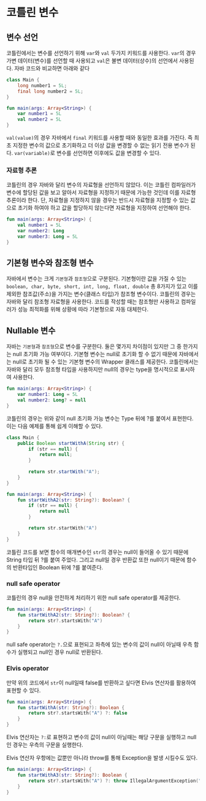# 코틀린 변수

## 변수 선언
코틀린에서는 변수를 선언하기 위해 `var`와 `val` 두가지 키워드를 사용한다. `var`의 경우 가변 데이터(변수)를 선언할 때 사용되고 `val`은 불변 데이터(상수)의 선언에서 사용된다. 자바 코드와 비교하면 아래와 같다
```java
class Main {
    long number1 = 5L;
    final long number2 = 5L;
} 
```

```kotlin
fun main(args: Array<String>) {
    var number1 = 5L
    val number2 = 5L
}
```

`val(value)`의 경우 자바에서 `final` 키워드를 사용할 때와 동일한 효과를 가진다. 즉 최초 지정한 변수의 값으로 
초기화하고 더 이상 값을 변경할 수 없는 읽기 전용 변수가 된다. `var(variable)`로 변수를 선언하면 이후에도 값을 변경할 수 있다.


### 자료형 추론
코틀린의 경우 자바와 달리 변수의 자료형을 선언하지 않았다. 이는 코틀린 컴파일러가 변수에 할당된 값을 보고 알아서 자료형을 지정하기 때문에 가능한 것인데 이를 자료형 추론이라 한다.
단, 자료형을 지정하지 않을 경우는 반드시 자료형을 지정할 수 있는 값으로 초기화 하여야 하고 값을 할당하지 않는다면 자료형을 지정하여 선언해야 한다.

```kotlin
fun main(args: Array<String>) {
    val number1 = 5L
    var number2: Long
    var number3: Long = 5L
}
```

## 기본형 변수와 참조형 변수
자바에서 변수는 크게 `기본형`과 `참조형`으로 구분된다. 기본형이란 값을 가질 수 있는 `boolean, char, byte, short, int, long, float, double` 총 8가지가 있고 
이를 제외한 참조값(주소)을 가지는 변수(클래스 타입)가 참조형 변수이다. 코틀린의 경우는 자바와 달리 참조형 자료형을 사용한다. 코드를 작성할 때는 참조형만 사용하고 컴파일러가 성능 최적화를 위해 상황에 따라 기본형으로 자동 대체한다.

## Nullable 변수
자바는 `기본형`과 `참조형`으로 변수를 구분한다. 둘은 몇가지 차이점이 있지만 그 중 한가지는 null 초기화 가능 여부이다.
기본형 변수는 null로 초기화 할 수 없기 때문에 자바에서는 null로 초기화 될 수 있는 기본형 변수의 Wrapper 클래스를 제공한다. 
코틀린에서는 자바와 달리 모두 참조형 타입을 사용하지만 null의 경우는 type을 명시적으로 표시하여 사용한다.

```kotlin
fun main(args: Array<String>) {
    var number1: Long = 5L
    val number2: Long? = null
}
```
코틀린의 경우는 위와 같이 null 초기화 가능 변수는 Type 뒤에 ?를 붙여서 표현한다. 이는 다음 예제를 통해 쉽게 이해할 수 있다.

```java
class Main {
    public Boolean startWithA(String str) {
        if (str == null) {
            return null;
        }
        
        return str.startWith("A");
    }
} 
```

```kotlin
fun main(args: Array<String>) {
    fun startWithA2(str: String?): Boolean? {
        if (str == null) {
            return null
        }

        return str.startWith("A")
    }
}
```
코틀린 코드를 보면 함수의 매개변수인 `str`의 경우는 null이 들어올 수 있기 때문에 String 타입 뒤 ?를 붙여 주었다. 그리고 null일 경우 반환값 또한 null이기 때문에
함수의 반환타입인 Boolean 뒤에 ?를 붙여준다. 

### null safe operator
코틀린의 경우 null을 안전하게 처리하기 위한 null safe operator를 제공한다.

```kotlin
fun main(args: Array<String>) {
    fun startWithA2(str: String?): Boolean? {
        return str?.startsWith("A")
    }
}
```

null safe operator는 `?.`으로 표현되고 좌측에 있는 변수의 값이 null이 아닐때 우측 함수가 실행되고 null인 경우 null로 반환된다.

### Elvis operator
만약 위의 코드에서 `str`이 null일때 false를 반환하고 싶다면 Elvis 연산자를 활용하여 표현할 수 있다.

```kotlin
fun main(args: Array<String>) {
    fun startWithA(str: String?): Boolean {
        return str?.startsWith("A") ?: false
    }
}
```
Elvis 연산자는 `?:`로 표현하고 변수의 값이 null이 아닐때는 해당 구문을 실행하고 null인 경우는 우측의 구문을 실행한다.

Elvis 연산자 우항에는 값뿐만 아니라 throw를 통해 Exception을 발생 시킬수도 있다.

```kotlin
fun main(args: Array<String>) {
    fun startWithA3(str: String?): Boolean {
        return str?.startsWith("A") ?: throw IllegalArgumentException("null 불가")
    }
}
```



